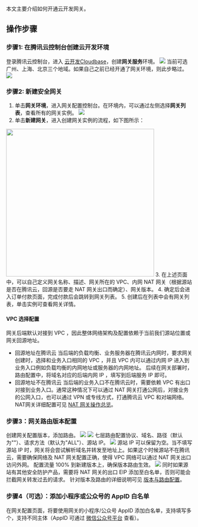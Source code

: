 本文主要介绍如何开通云开发网关。

## 操作步骤
### 步骤1: 在腾讯云控制台创建云开发环境
登录腾讯云控制台，进入 [云开发Cloudbase](https://console.cloud.tencent.com/tcb/platform/env)，创建**网关服务**环境。
![](https://qcloudimg.tencent-cloud.cn/raw/454bb4a8a830f200e6cc8ae3260c988d.png)
当前可选广州、上海、北京三个地域。如果自己之前已经开通了网关环境，则此步略过。
![](https://qcloudimg.tencent-cloud.cn/raw/c52db634d1911e504a33ab0cf23a8ab7/%E7%BD%91%E5%85%B3%E7%8E%AF%E5%A2%83%E5%88%9B%E5%BB%BA3.png)

### 步骤2: 新建安全网关
1. 单击**网关环境**，进入网关配置控制台。在环境内，可以通过左侧选择**网关列表**，查看所有的网关实例。
![](https://qcloudimg.tencent-cloud.cn/raw/808e6dab42535d9447ba7ad376b19cc6/%E7%BD%91%E5%85%B3%E5%88%9B%E5%BB%BA1.png)
2. 单击**新建网关**，进入创建网关实例的流程，如下图所示：
<img style="width:400px; max-width: inherit;" src="https://qcloudimg.tencent-cloud.cn/raw/373ca3db605e7bb96af4f3b3c412b436.png" />
3. 在上述页面中，可以自己定义网关名称、描述、网关所在的 VPC、内网 NAT 网关（根据源站是否在腾讯云，回源是否要走 NAT 网关出口而确定）、网关版本。
4. 确定后会进入订单付款页面，完成付款后会跳转到网关列表。
5. 创建后在列表中会有网关列表，单击实例可查看网关详情。


#### VPC 选择配置
网关后端默认对接到 VPC ，因此整体网络架构及配置依赖于当前我们源站位置或网关回源地址。
- 回源地址在腾讯云
当后端的负载均衡、业务服务器在腾讯云内网时，要求网关创建时，选择和业务入口相同的 VPC ，并且 VPC 内可以通过内网 IP 进入到业务入口例如负载均衡的内网地址或服务器的内网地址。
后续在网关部署时，路由配置中，将域名对应的后端内网 IP ，填写到后端服务 IP 即可。
- 回源地址不在腾讯云
当后端的业务入口不在腾讯云时，需要依赖 VPC 有出口对接到业务入口。通常这种情况下可以通过 NAT 网关打通公网后，对接业务的公网入口，也可以通过 VPN 或专线方式，打通腾讯云 VPC 和对端网络。
NAT网关详细配置可见 [NAT 网关操作总览](https://cloud.tencent.com/document/product/552/12958)。


### 步骤3：网关路由版本配置
创建网关配置版本，添加路由。
![](https://qcloudimg.tencent-cloud.cn/raw/8797cf9c49fb586114f41e7bfaa9b889.png)
![](https://qcloudimg.tencent-cloud.cn/raw/4d96e2232002f0d4e8d9eebec099a6ed.png)
七层路由配置协议、域名、路径（默认为"\"）、请求方法（默认为"ALL"）、源站 IP。
![](https://qcloudimg.tencent-cloud.cn/raw/5c7dcbc7775041852c7a35d2327b4ff1.png)
源站 IP 可以保留为空。当不填写源站 IP 时，网关将会尝试解析域名并转发至地址上。如果这个时候源站不在腾讯云，需要确保网络及 NAT 网关配置正确，使得 VPC 网络可以通过 NAT 网关出口访问外网。
配置流量 100% 到新建版本上，确保版本路由生效。
![](https://qcloudimg.tencent-cloud.cn/raw/aa9e0a6080c352042c2b4368f2039c57.png)
同时如果源站有其他安全防护产品，需要将 NAT 网关的出口 EIP 添加至白名单，否则可能会拦截网关转发过去的请求。
针对版本及路由的详细说明可见 [版本与路由配置](https://cloud.tencent.com/document/product/1595/75970)。


### 步骤4（可选）：添加小程序或公众号的 AppID 白名单
在网关配置页面，将要使用网关的小程序/公众号 AppID 添加白名单，支持填写多个，支持不同主体（AppID 可通过 [微信公众号平台](https://mp.weixin.qq.com/) 查看）。
